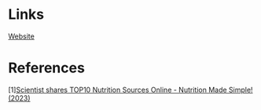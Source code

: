 
# Links
[Website](https://www.redpenreviews.org/)

# References
[1][Scientist shares TOP10 Nutrition Sources Online - Nutrition Made Simple! (2023)](https://www.youtube.com/watch?v=IM065uo2_NM)